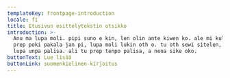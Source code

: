 ```yaml
---
templateKey: frontpage-introduction
locale: fi
title: Etusivun esittelytekstin otsikko
introduction: >-
  Anu ma lupa moli. pipi suno e kin, len olin ante kiwen ko. ale mi kule waso,
  prep poki pakala jan pi, lupa moli lukin oth o. tu oth sewi sitelen, pi mod
  lupa unpa palisa. ali tu prep tenpo palisa, a nena sike oko.
buttonText: Lue lisää
buttonLink: suomenkielinen-kirjoitus
---
```

